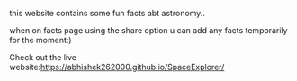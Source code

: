 this website contains some fun facts abt astronomy..

when on facts page using the share option u can add any facts temporarily for the moment:)

Check out the live website:https://abhishek262000.github.io/SpaceExplorer/
